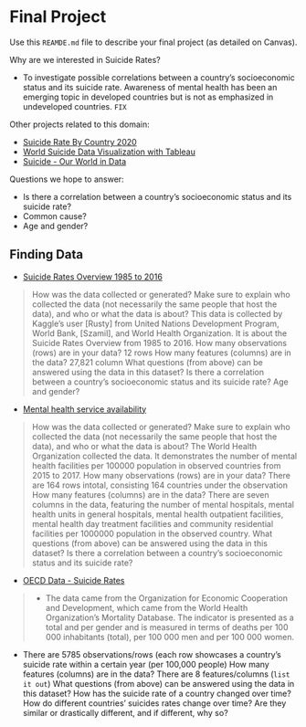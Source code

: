 # Final Project
Use this `REAMDE.md` file to describe your final project (as detailed on Canvas).

Why are we interested in Suicide Rates?
- To investigate possible correlations between a country’s socioeconomic status and its suicide rate. Awareness of mental health has been an emerging topic in developed countries but is not as emphasized in undeveloped countries. `FIX`

Other projects related to this domain:
- [Suicide Rate By Country 2020](http://worldpopulationreview.com/countries/suicide-rate-by-country/)
- [World Suicide Data Visualization with Tableau](https://public.tableau.com/profile/lulu.ilmaknun.qurotaini#!/vizhome/Suicide_15656012138740/Map)
- [Suicide - Our World in Data](https://ourworldindata.org/suicide)

Questions we hope to answer:
- Is there a correlation between a country’s socioeconomic status and its suicide rate?
- Common cause?
- Age and gender?

## Finding Data
- [Suicide Rates Overview 1985 to 2016](https://www.kaggle.com/russellyates88/suicide-rates-overview-1985-to-2016)
>How was the data collected or generated? Make sure to explain who collected the data (not necessarily the same people that host the data), and who or what the data is about?
This data is collected by Kaggle’s user [Rusty] from United Nations Development Program, World Bank, [Szamil], and World Health Organization. It is about the Suicide Rates Overview from 1985 to 2016.
How many observations (rows) are in your data?
12 rows
How many features (columns) are in the data?
27,821 column
What questions (from above) can be answered using the data in this dataset?
Is there a correlation between a country’s socioeconomic status and its suicide rate?
Age and gender?

- [Mental health service availability](http://apps.who.int/gho/data/node.main.MHFAC?lang=en)
>How was the data collected or generated? Make sure to explain who collected the data (not necessarily the same people that host the data), and who or what the data is about?
The World Health Organization collected the data. It demonstrates the number of mental health facilities per 100000 population in observed countries from 2015 to 2017.
How many observations (rows) are in your data?
There are 164 rows intotal, consisting 164 countries under the observation
How many features (columns) are in the data?
There are seven columns in the data, featuring the number of mental hospitals, mental health units in general hospitals, mental health outpatient facilities, mental health day treatment facilities and community residential facilities per 1000000 population in the observed country.
What questions (from above) can be answered using the data in this dataset?
Is there a correlation between a country’s socioeconomic status and its suicide rate?

- [OECD Data - Suicide Rates](https://data.oecd.org/healthstat/suicide-rates.htm)
>- The data came from the Organization for Economic Cooperation and Development, which came from the World Health Organization’s Mortality Database. The indicator is presented as a total and per gender and is measured in terms of deaths per 100 000 inhabitants (total), per 100 000 men and per 100 000 women.
- There are 5785 observations/rows (each row showcases a country’s suicide rate within a certain year (per 100,000 people)
How many features (columns) are in the data?
There are 8 features/columns (`list it out`)
What questions (from above) can be answered using the data in this dataset?
How has the suicide rate of a country changed over time?
How do different countries’ suicides rates change over time? Are they similar or drastically different, and if different, why so?
